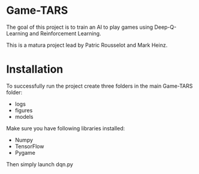 # Game-TARS
The goal of this project is to train an AI to play games using Deep-Q-Learning and Reinforcement Learning.

This is a matura project lead by Patric Rousselot and Mark Heinz.

# Installation
To successfully run the project create three folders in the main Game-TARS folder:
- logs
- figures
- models

Make sure you have following libraries installed:
- Numpy
- TensorFlow
- Pygame

Then simply launch dqn.py

